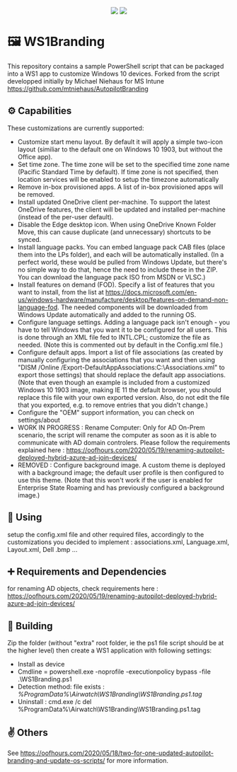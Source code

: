 <p align="center">
  <a href="https://github.com/gvillant/WS1Branding/releases"><img src="https://img.shields.io/github/release/gvillant/WS1Branding?style=plastic"></a>
  <a href="https://github.com/gvillant/WS1Branding/releases"><img src="https://img.shields.io/github/release-date/gvillant/WS1Branding?style=plastic"></a>
  </p>

# 🖼️ WS1Branding
This repository contains a sample PowerShell script that can be packaged into a WS1 app to customize Windows 10 devices.
Forked from the script developped initially by Michael Niehaus for MS Intune https://github.com/mtniehaus/AutopilotBranding

## ⚙️ Capabilities
These customizations are currently supported:

- Customize start menu layout. By default it will apply a simple two-icon layout (similiar to the default one on Windows 10 1903, but without the Office app).
- Set time zone. The time zone will be set to the specified time zone name (Pacific Standard Time by default). If time zone is not specified, then location services will be enabled to setup the timezone automatically
- Remove in-box provisioned apps. A list of in-box provisioned apps will be removed.
- Install updated OneDrive client per-machine. To support the latest OneDrive features, the client will be updated and installed per-machine (instead of the per-user default).
- Disable the Edge desktop icon. When using OneDrive Known Folder Move, this can cause duplicate (and unnecessary) shortcuts to be synced.
- Install language packs. You can embed language pack CAB files (place them into the LPs folder), and each will be automatically installed. (In a perfect world, these would be pulled from Windows Update, but there's no simple way to do that, hence the need to include these in the ZIP. You can download the language pack ISO from MSDN or VLSC.)
- Install features on demand (FOD). Specify a list of features that you want to install, from the list at https://docs.microsoft.com/en-us/windows-hardware/manufacture/desktop/features-on-demand-non-language-fod. The needed components will be downloaded from Windows Update automatically and added to the running OS.
- Configure language settings. Adding a language pack isn't enough - you have to tell Windows that you want it to be configured for all users. This is done through an XML file fed to INTL.CPL; customize the file as needed. (Note this is commented out by default in the Config.xml file.)
- Configure default apps. Import a list of file associations (as created by manually configuring the associations that you want and then using "DISM /Online /Export-DefaultAppAssociations:C:\Associations.xml" to export those settings) that should replace the default app associations. (Note that even though an example is included from a customized Windows 10 1903 image, making IE 11 the default browser, you should replace this file with your own exported version. Also, do not edit the file that you exported, e.g. to remove entries that you didn't change.)
- Configure the "OEM" support information, you can check on settings/about
- WORK IN PROGRESS : Rename Computer: Only for AD On-Prem scenario, the script will rename the computer as soon as it is able to communicate with AD domain controlers. Please follow the requirements explained here : https://oofhours.com/2020/05/19/renaming-autopilot-deployed-hybrid-azure-ad-join-devices/
- REMOVED : Configure background image. A custom theme is deployed with a background image; the default user profile is then configured to use this theme. (Note that this won't work if the user is enabled for Enterprise State Roaming and has previously configured a background image.)

## 📲 Using
setup the config.xml file and other required files, accordingly to the customizations you decided to implement : associations.xml, Language.xml, Layout.xml, Dell .bmp ...  

## ➕ Requirements and Dependencies
for renaming AD objects, check requirements here : https://oofhours.com/2020/05/19/renaming-autopilot-deployed-hybrid-azure-ad-join-devices/

## 💾 Building
Zip the folder (without "extra" root folder, ie the ps1 file script should be at the higher level) then create a WS1 application with following settings:
- Install as device
- Cmdline = powershell.exe -noprofile -executionpolicy bypass -file .\WS1Branding.ps1
- Detection method: file exists : *%ProgramData%\Airwatch\WS1Branding\WS1Branding.ps1.tag*
- Uninstall : cmd.exe /c del %ProgramData%\Airwatch\WS1Branding\WS1Branding.ps1.tag

## ✌ Others 
See https://oofhours.com/2020/05/18/two-for-one-updated-autopilot-branding-and-update-os-scripts/ for more information.
